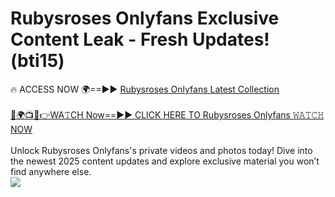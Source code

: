 # Rubysroses Onlyfans Exclusive Content Leak - Fresh Updates! (bti15)

🔥 ACCESS NOW 🌍==►► <a href="https://tinyurl.com/kvy9nzfs" rel="nofollow">Rubysroses Onlyfans Latest Collection</a>
<br><br>
[🔴🌍📺📱👉WA𝚃CH Now==►► CLICK HERE TO Rubysroses Onlyfans 𝚆𝙰𝚃𝙲𝙷 NOW](https://tinyurl.com/kvy9nzfs)
<br><br>
Unlock Rubysroses Onlyfans's private videos and photos today! Dive into the newest 2025 content updates and explore exclusive material you won’t find anywhere else.
<br>
<a href="https://tinyurl.com/kvy9nzfs" rel="nofollow" data-target="animated-image.originalLink"><img src="https://camo.githubusercontent.com/8a4f000d20f83aca3bf7ec5f350d767afa0574a8a352519fd8cfa583a6f93a33/68747470733a2f2f692e696d6775722e636f6d2f644a486b345a712e676966" data-canonical-src="https://i.imgur.com/dJHk4Zq.gif" style="max-width: 100%; display: inline-block;" data-target="animated-image.originalImage"></a>
<br>
